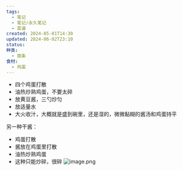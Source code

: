 ```yaml
---
tags:
  - 笔记
  - 笔记/永久笔记
  - 菜谱
created: 2024-05-01T14:30
updated: 2024-06-02T23:10
status: 
种类:
  - 面条
食材:
  - 鸡蛋
---
```

- 四个鸡蛋打散
- 油热炒熟鸡蛋，不要太碎
- 放黄豆酱，三勺炒匀
- 放适量水
- 大火收汁，大概就是盛到碗里，还是湿的，微微黏糊的酱汤和鸡蛋持平
 
另一种干酱：
- 鸡蛋打散
- 酱放在鸡蛋里打散
- 油热炒熟鸡蛋
- 这种只能炒碎，很碎
![image.png](https://gcore.jsdelivr.net/gh/wsm6636/pic/202405282257733.png)

